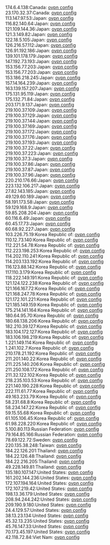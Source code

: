 174.6.4.138:Canada: [ovpn config](vpn/174_6_4_138.ovpn)  
23.170.32.37:Canada: [ovpn config](vpn/23_170_32_37.ovpn)  
113.147.97.53:Japan: [ovpn config](vpn/113_147_97_53.ovpn)  
116.82.140.64:Japan: [ovpn config](vpn/116_82_140_64.ovpn)  
121.109.144.36:Japan: [ovpn config](vpn/121_109_144_36.ovpn)  
121.3.149.82:Japan: [ovpn config](vpn/121_3_149_82.ovpn)  
122.18.5.105:Japan: [ovpn config](vpn/122_18_5_105.ovpn)  
126.216.57.112:Japan: [ovpn config](vpn/126_216_57_112.ovpn)  
126.91.192.186:Japan: [ovpn config](vpn/126_91_192_186.ovpn)  
139.101.178.179:Japan: [ovpn config](vpn/139_101_178_179.ovpn)  
147.192.73.193:Japan: [ovpn config](vpn/147_192_73_193.ovpn)  
153.156.77.203:Japan: [ovpn config](vpn/153_156_77_203.ovpn)  
153.156.77.203:Japan: [ovpn config](vpn/153_156_77_203.ovpn)  
153.186.218.245:Japan: [ovpn config](vpn/153_186_218_245.ovpn)  
157.14.164.239:Japan: [ovpn config](vpn/157_14_164_239.ovpn)  
163.139.157.207:Japan: [ovpn config](vpn/163_139_157_207.ovpn)  
175.131.95.119:Japan: [ovpn config](vpn/175_131_95_119.ovpn)  
175.132.71.84:Japan: [ovpn config](vpn/175_132_71_84.ovpn)  
203.171.9.137:Japan: [ovpn config](vpn/203_171_9_137.ovpn)  
219.100.37.109:Japan: [ovpn config](vpn/219_100_37_109.ovpn)  
219.100.37.129:Japan: [ovpn config](vpn/219_100_37_129.ovpn)  
219.100.37.144:Japan: [ovpn config](vpn/219_100_37_144.ovpn)  
219.100.37.169:Japan: [ovpn config](vpn/219_100_37_169.ovpn)  
219.100.37.172:Japan: [ovpn config](vpn/219_100_37_172.ovpn)  
219.100.37.176:Japan: [ovpn config](vpn/219_100_37_176.ovpn)  
219.100.37.193:Japan: [ovpn config](vpn/219_100_37_193.ovpn)  
219.100.37.22:Japan: [ovpn config](vpn/219_100_37_22.ovpn)  
219.100.37.223:Japan: [ovpn config](vpn/219_100_37_223.ovpn)  
219.100.37.3:Japan: [ovpn config](vpn/219_100_37_3.ovpn)  
219.100.37.86:Japan: [ovpn config](vpn/219_100_37_86.ovpn)  
219.100.37.87:Japan: [ovpn config](vpn/219_100_37_87.ovpn)  
219.100.37.96:Japan: [ovpn config](vpn/219_100_37_96.ovpn)  
220.210.176.66:Japan: [ovpn config](vpn/220_210_176_66.ovpn)  
223.132.106.217:Japan: [ovpn config](vpn/223_132_106_217.ovpn)  
27.82.143.185:Japan: [ovpn config](vpn/27_82_143_185.ovpn)  
49.129.60.189:Japan: [ovpn config](vpn/49_129_60_189.ovpn)  
58.191.173.58:Japan: [ovpn config](vpn/58_191_173_58.ovpn)  
59.129.168.9:Japan: [ovpn config](vpn/59_129_168_9.ovpn)  
59.85.208.204:Japan: [ovpn config](vpn/59_85_208_204.ovpn)  
60.116.6.49:Japan: [ovpn config](vpn/60_116_6_49.ovpn)  
60.45.17.73:Japan: [ovpn config](vpn/60_45_17_73.ovpn)  
60.68.92.227:Japan: [ovpn config](vpn/60_68_92_227.ovpn)  
103.226.75.19:Korea Republic of: [ovpn config](vpn/103_226_75_19.ovpn)  
110.12.73.140:Korea Republic of: [ovpn config](vpn/110_12_73_140.ovpn)  
112.221.54.78:Korea Republic of: [ovpn config](vpn/112_221_54_78.ovpn)  
112.223.198.253:Korea Republic of: [ovpn config](vpn/112_223_198_253.ovpn)  
114.202.110.241:Korea Republic of: [ovpn config](vpn/114_202_110_241.ovpn)  
114.203.133.192:Korea Republic of: [ovpn config](vpn/114_203_133_192.ovpn)  
116.123.88.142:Korea Republic of: [ovpn config](vpn/116_123_88_142.ovpn)  
117.110.3.179:Korea Republic of: [ovpn config](vpn/117_110_3_179.ovpn)  
118.222.149.191:Korea Republic of: [ovpn config](vpn/118_222_149_191.ovpn)  
121.124.122.238:Korea Republic of: [ovpn config](vpn/121_124_122_238.ovpn)  
121.166.167.72:Korea Republic of: [ovpn config](vpn/121_166_167_72.ovpn)  
121.168.247.78:Korea Republic of: [ovpn config](vpn/121_168_247_78.ovpn)  
121.172.101.221:Korea Republic of: [ovpn config](vpn/121_172_101_221.ovpn)  
121.185.149.159:Korea Republic of: [ovpn config](vpn/121_185_149_159.ovpn)  
175.214.141.164:Korea Republic of: [ovpn config](vpn/175_214_141_164.ovpn)  
180.64.95.70:Korea Republic of: [ovpn config](vpn/180_64_95_70.ovpn)  
180.68.138.206:Korea Republic of: [ovpn config](vpn/180_68_138_206.ovpn)  
182.210.39.127:Korea Republic of: [ovpn config](vpn/182_210_39_127.ovpn)  
183.104.172.127:Korea Republic of: [ovpn config](vpn/183_104_172_127.ovpn)  
183.106.198.219:Korea Republic of: [ovpn config](vpn/183_106_198_219.ovpn)  
1.221.149.114:Korea Republic of: [ovpn config](vpn/1_221_149_114.ovpn)  
1.241.102.7:Korea Republic of: [ovpn config](vpn/1_241_102_7.ovpn)  
210.178.21.192:Korea Republic of: [ovpn config](vpn/210_178_21_192.ovpn)  
211.201.140.22:Korea Republic of: [ovpn config](vpn/211_201_140_22.ovpn)  
211.225.140.206:Korea Republic of: [ovpn config](vpn/211_225_140_206.ovpn)  
211.250.108.172:Korea Republic of: [ovpn config](vpn/211_250_108_172.ovpn)  
211.32.122.102:Korea Republic of: [ovpn config](vpn/211_32_122_102.ovpn)  
218.235.103.53:Korea Republic of: [ovpn config](vpn/218_235_103_53.ovpn)  
221.140.190.228:Korea Republic of: [ovpn config](vpn/221_140_190_228.ovpn)  
222.111.61.77:Korea Republic of: [ovpn config](vpn/222_111_61_77.ovpn)  
49.163.233.79:Korea Republic of: [ovpn config](vpn/49_163_233_79.ovpn)  
58.231.68.8:Korea Republic of: [ovpn config](vpn/58_231_68_8.ovpn)  
58.234.147.22:Korea Republic of: [ovpn config](vpn/58_234_147_22.ovpn)  
59.15.55.68:Korea Republic of: [ovpn config](vpn/59_15_55_68.ovpn)  
61.105.106.45:Korea Republic of: [ovpn config](vpn/61_105_106_45.ovpn)  
61.98.228.220:Korea Republic of: [ovpn config](vpn/61_98_228_220.ovpn)  
5.100.80.113:Russian Federation: [ovpn config](vpn/5_100_80_113.ovpn)  
79.164.85.166:Russian Federation: [ovpn config](vpn/79_164_85_166.ovpn)  
78.69.122.72:Sweden: [ovpn config](vpn/78_69_122_72.ovpn)  
220.135.38.248:Taiwan: [ovpn config](vpn/220_135_38_248.ovpn)  
184.22.126.201:Thailand: [ovpn config](vpn/184_22_126_201.ovpn)  
184.22.126.48:Thailand: [ovpn config](vpn/184_22_126_48.ovpn)  
184.22.216.205:Thailand: [ovpn config](vpn/184_22_216_205.ovpn)  
49.228.149.81:Thailand: [ovpn config](vpn/49_228_149_81.ovpn)  
135.180.107.147:United States: [ovpn config](vpn/135_180_107_147.ovpn)  
161.202.144.236:United States: [ovpn config](vpn/161_202_144_236.ovpn)  
172.107.194.164:United States: [ovpn config](vpn/172_107_194_164.ovpn)  
172.107.219.42:United States: [ovpn config](vpn/172_107_219_42.ovpn)  
198.13.36.179:United States: [ovpn config](vpn/198_13_36_179.ovpn)  
208.94.244.242:United States: [ovpn config](vpn/208_94_244_242.ovpn)  
209.190.9.180:United States: [ovpn config](vpn/209_190_9_180.ovpn)  
24.4.129.57:United States: [ovpn config](vpn/24_4_129_57.ovpn)  
38.13.23.134:United States: [ovpn config](vpn/38_13_23_134.ovpn)  
45.32.13.235:United States: [ovpn config](vpn/45_32_13_235.ovpn)  
45.76.147.33:United States: [ovpn config](vpn/45_76_147_33.ovpn)  
70.173.45.197:United States: [ovpn config](vpn/70_173_45_197.ovpn)  
42.118.72.84:Viet Nam: [ovpn config](vpn/42_118_72_84.ovpn)  

